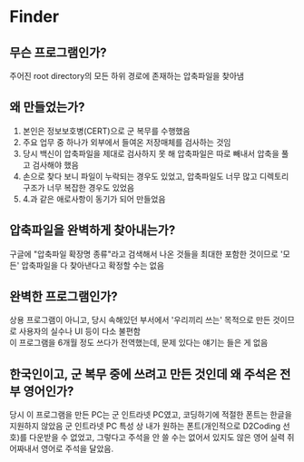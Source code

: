 # Finder
## 무슨 프로그램인가?
주어진 root directory의 모든 하위 경로에 존재하는 압축파일을 찾아냄
  
  
## 왜 만들었는가?
1. 본인은 정보보호병(CERT)으로 군 복무를 수행했음
2. 주요 업무 중 하나가 외부에서 들여온 저장매체를 검사하는 것임
3. 당시 백신이 압축파일을 제대로 검사하지 못 해 압축파일은 따로 빼내서 압축을 풀고 검사해야 했음
4. 손으로 찾다 보니 파일이 누락되는 경우도 있었고, 압축파일도 너무 많고 디렉토리 구조가 너무 복잡한 경우도 있었음
5. 4.과 같은 애로사항이 동기가 되어 만들었음
  
  
## 압축파일을 완벽하게 찾아내는가?
구글에 "압축파일 확장명 종류"라고 검색해서 나온 것들을 최대한 포함한 것이므로 '모든' 압축파일을 다 찾아낸다고 확정할 수는 없음
  
  
## 완벽한 프로그램인가?
상용 프로그램이 아니고, 당시 속해있던 부서에서 '우리끼리 쓰는' 목적으로 만든 것이므로 사용자의 실수나 UI 등이 다소 불편함  
이 프로그램을 6개월 정도 쓰다가 전역했는데, 문제 있다는 얘기는 들은 게 없음
  
  
## 한국인이고, 군 복무 중에 쓰려고 만든 것인데 왜 주석은 전부 영어인가?
당시 이 프로그램을 만든 PC는 군 인트라넷 PC였고, 코딩하기에 적절한 폰트는 한글을 지원하지 않았음
군 인트라넷 PC 특성 상 내가 원하는 폰트(개인적으로 D2Coding 선호)를 다운받을 수 없었고, 그렇다고 주석을 안 쓸 수는 없어서 있지도 않은 영어 실력 쥐어짜내서 영어로 주석을 달았음.
